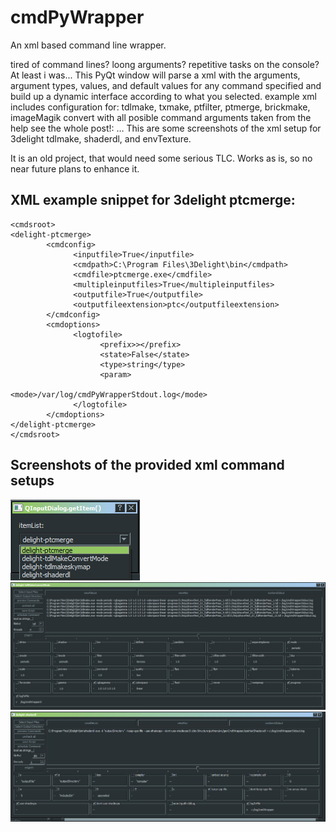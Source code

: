 cmdPyWrapper
============

An xml based command line wrapper.

tired of command lines? loong arguments? repetitive tasks on the console? At least i was...
This PyQt window will parse a xml with the arguments, argument types, values, and default values for any command specified and build up a dynamic interface according to what you selected. example xml includes configuration for: tdlmake, txmake, ptfilter, ptmerge, brickmake, imageMagik convert with all posible command arguments taken from the help see the whole post!: … This are some screenshots of the xml setup for 3delight tdlmake, shaderdl, and envTexture.

It is an old project, that would need some serious TLC. Works as is, so no near future plans to enhance it.


XML example snippet for 3delight ptcmerge:
------------------------------------------

    <cmdsroot>
    <delight-ptcmerge>
            <cmdconfig>
                  <inputfile>True</inputfile>
                  <cmdpath>C:\Program Files\3Delight\bin</cmdpath>
                  <cmdfile>ptcmerge.exe</cmdfile>
                  <multipleinputfiles>True</multipleinputfiles>
                  <outputfile>True</outputfile>
                  <outputfileextension>ptc</outputfileextension>
            </cmdconfig>
            <cmdoptions>
                  <logtofile>
                        <prefix>></prefix>
                        <state>False</state>
                        <type>string</type>
                        <param>
                                <mode>/var/log/cmdPyWrapperStdout.log</mode>
                  </logtofile>
            </cmdoptions>
    </delight-ptcmerge>
    </cmdsroot>
    
Screenshots of the provided xml command setups
------------------------------------------
![My image](https://raw.githubusercontent.com/ezequielmastrasso/cmdPyWrapper/master/screenshots/genCmdWrapper_01.jpg)
![My image](https://raw.githubusercontent.com/ezequielmastrasso/cmdPyWrapper/master/screenshots/genCmdWrapper_02.jpg)
![My image](https://raw.githubusercontent.com/ezequielmastrasso/cmdPyWrapper/master/screenshots/genCmdWrapper_03.jpg)
